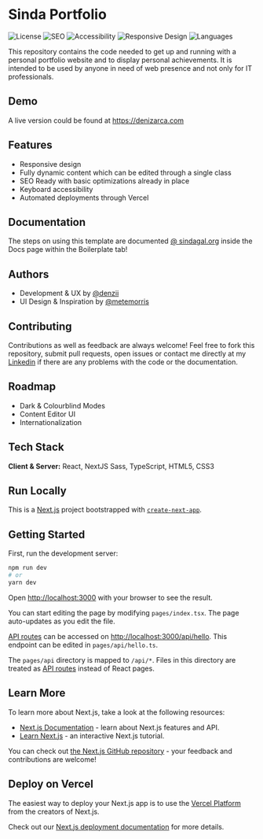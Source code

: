 
# Sinda Portfolio
![License](https://img.shields.io/badge/License-MIT-green)
![SEO](https://img.shields.io/badge/SEO-OK-green)
![Accessibility](https://img.shields.io/badge/Accessibility-OK-yellowgreen)
![Responsive Design](https://img.shields.io/badge/Responsive%20Design-Yes-green)
![Languages](https://img.shields.io/github/languages/count/denzii/sinda-portfolio)



This repository contains the code needed to get up and running with a personal portfolio website and to display personal achievements. It is intended to be used by anyone in need of web presence and not only for IT professionals. 


## Demo

A live version could be found at https://denizarca.com


## Features

- Responsive design
- Fully dynamic content which can be edited through a single class
- SEO Ready with basic optimizations already in place
- Keyboard accessibility
- Automated deployments through Vercel


## Documentation

The steps on using this template are documented
[@ sindagal.org](https://sindagal.org/Docs) inside the Docs page within the Boilerplate tab!

## Authors

- Development & UX by [@denzii](https://github.com/denzii)
- UI Design & Inspiration by [@metemorris](https://github.com/metemorris)

## Contributing

Contributions as well as feedback are always welcome! Feel free to fork this repository, submit pull requests, open issues or contact me directly at my 
[Linkedin](https://www.linkedin.com/in/denizarca/) if there are any problems with the code or the documentation.
## Roadmap

- Dark & Colourblind Modes
- Content Editor UI
- Internationalization 

## Tech Stack

**Client & Server:** React, NextJS Sass, TypeScript, HTML5, CSS3


## Run Locally


This is a [Next.js](https://nextjs.org/) project bootstrapped with [`create-next-app`](https://github.com/vercel/next.js/tree/canary/packages/create-next-app).

## Getting Started

First, run the development server:

```bash
npm run dev
# or
yarn dev
```

Open [http://localhost:3000](http://localhost:3000) with your browser to see the result.

You can start editing the page by modifying `pages/index.tsx`. The page auto-updates as you edit the file.

[API routes](https://nextjs.org/docs/api-routes/introduction) can be accessed on [http://localhost:3000/api/hello](http://localhost:3000/api/hello). This endpoint can be edited in `pages/api/hello.ts`.

The `pages/api` directory is mapped to `/api/*`. Files in this directory are treated as [API routes](https://nextjs.org/docs/api-routes/introduction) instead of React pages.

## Learn More

To learn more about Next.js, take a look at the following resources:

- [Next.js Documentation](https://nextjs.org/docs) - learn about Next.js features and API.
- [Learn Next.js](https://nextjs.org/learn) - an interactive Next.js tutorial.

You can check out [the Next.js GitHub repository](https://github.com/vercel/next.js/) - your feedback and contributions are welcome!

## Deploy on Vercel

The easiest way to deploy your Next.js app is to use the [Vercel Platform](https://vercel.com/new?utm_medium=default-template&filter=next.js&utm_source=create-next-app&utm_campaign=create-next-app-readme) from the creators of Next.js.

Check out our [Next.js deployment documentation](https://nextjs.org/docs/deployment) for more details.
